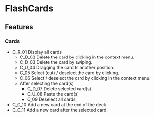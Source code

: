 # FlashCards
## Features
### Cards

- C_R_01 Display all cards
    - C_D_02 Delete the card by clicking in the context menu.
    - C_D_03 Delete the card by swiping.
    - C_U_04 Dragging the card to another position.
    - C_05 Select (cut) / deselect the card by clicking.
    - C_06 Select / deselect the card by clicking in the context menu.
    - After selecting the card(s)
        - C_D_07 Delete selected card(s)
        - C_U_08 Paste the card(s)
        - C_09 Deselect all cards
- C_C_10 Add a new card at the end of the deck
- C_C_11 Add a new card after the selected card.